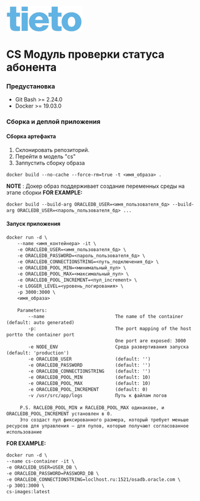 ![](../../img/Tieto_logo.png) 
# CS Модуль проверки статуса абонента


### Предустановка
- Git Bash >= 2.24.0
- Docker >= 19.03.0

### Сборка и деплой приложения

#### Сборка артефакта
1. Склонировать репозиторий.
2. Перейти в модель "cs"
3. Заппустить сборку образа
```
docker build --no-cache --force-rm=true -t <имя_образа> .
```
**NOTE** : Докер образ поддерживает создание переменных среды на этапе сборки
**FOR EXAMPLE:**
```
docker build --build-arg ORACLEDB_USER=<имя_пользователя_бд> --build-arg ORACLEDB_USER=<пароль_пользователя_бд> ...
```

#### Запуск приложения

    docker run -d \
        --name <имя_контейнера> -it \
        -e ORACLEDB_USER=<имя_пользователя_бд> \
        -e ORACLEDB_PASSWORD=<пароль_пользователя_бд> \
        -e ORACLEDB_CONNECTIONSTRING=<путь_подключения_бд> \
        -e ORACLEDB_POOL_MIN=<минимальный_пул> \
        -e ORACLEDB_POOL_MAX=<максимальный_пул> \
        -e ORACLEDB_POOL_INCREMENT=<пул_increment> \
        -e LOGGER_LEVEL=<уровень_логирования> \
        -p 3000:3000 \
        <имя_образа>
        
        Parameters:
            --name                          The name of the container (default: auto generated)
            -p:                             The port mapping of the host portto the container port
                                            One port are exposed: 3000
            -e NODE_ENV                     Среда развертивания запуска (default: 'production')                                            
            -e ORACLEDB_USER                (default: '')
            -e ORACLEDB_PASSWORD            (default: '')
            -e ORACLEDB_CONNECTIONSTRING    (default: '')
            -e ORACLEDB_POOL_MIN            (default: 10)
            -e ORACLEDB_POOL_MAX            (default: 10)
            -e ORACLEDB_POOL_INCREMENT      (default: 0)
            -v /usr/src/app/logs            Путь к файлам логов
                    
         P.S. RACLEDB_POOL_MIN и RACLEDB_POOL_MAX одинакове, и ORACLEDB_POOL_INCREMENT установлен в 0. 
         Это создаст пул фиксированного размера, который требует меньше ресурсов для управления — для пулов, которые получают согласованное использование

**FOR EXAMPLE:**
    
    docker run -d \
    --name cs-container -it \
    -e ORACLEDB_USER=USER_DB \
    -e ORACLEDB_PASSWORD=PASSWORD_DB \
    -e ORACLEDB_CONNECTIONSTRING=loclhost.ru:1521/osadb.oracle.com \
    -p 3001:3000 \
    cs-images:latest
    

